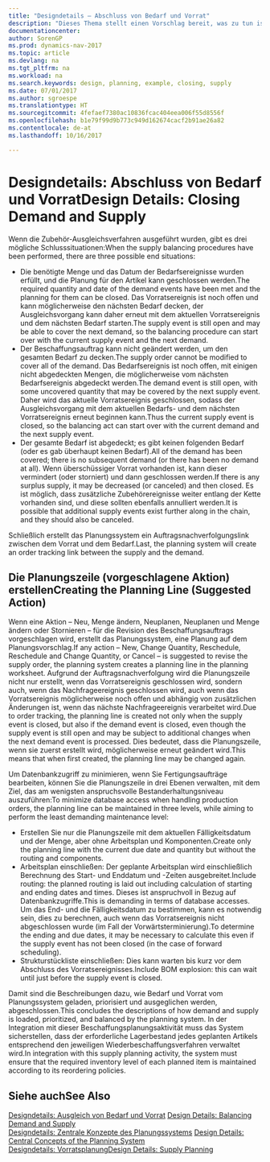 ```yaml
---
title: "Designdetails – Abschluss von Bedarf und Vorrat"
description: "Dieses Thema stellt einen Vorschlag bereit, was zu tun ist, nachdem Sie das Zubehör-Ausgleichsverfahren ausgeführt haben."
documentationcenter: 
author: SorenGP
ms.prod: dynamics-nav-2017
ms.topic: article
ms.devlang: na
ms.tgt_pltfrm: na
ms.workload: na
ms.search.keywords: design, planning, example, closing, supply
ms.date: 07/01/2017
ms.author: sgroespe
ms.translationtype: HT
ms.sourcegitcommit: 4fefaef7380ac10836fcac404eea006f55d8556f
ms.openlocfilehash: b1e79f99d9b773c949d162674cacf2b91ae26a82
ms.contentlocale: de-at
ms.lasthandoff: 10/16/2017

---
```

# <a name="design-details-closing-demand-and-supply"></a><span data-ttu-id="3dfba-103">Designdetails: Abschluss von Bedarf und Vorrat</span><span class="sxs-lookup"><span data-stu-id="3dfba-103">Design Details: Closing Demand and Supply</span></span>
<span data-ttu-id="3dfba-104">Wenn die Zubehör-Ausgleichsverfahren ausgeführt wurden, gibt es drei mögliche Schlusssituationen:</span><span class="sxs-lookup"><span data-stu-id="3dfba-104">When the supply balancing procedures have been performed, there are three possible end situations:</span></span>  
  
* <span data-ttu-id="3dfba-105">Die benötigte Menge und das Datum der Bedarfsereignisse wurden erfüllt, und die Planung für den Artikel kann geschlossen werden.</span><span class="sxs-lookup"><span data-stu-id="3dfba-105">The required quantity and date of the demand events have been met and the planning for them can be closed.</span></span> <span data-ttu-id="3dfba-106">Das Vorratsereignis ist noch offen und kann möglicherweise den nächsten Bedarf decken, der Ausgleichsvorgang kann daher erneut mit dem aktuellen Vorratsereignis und dem nächsten Bedarf starten.</span><span class="sxs-lookup"><span data-stu-id="3dfba-106">The supply event is still open and may be able to cover the next demand, so the balancing procedure can start over with the current supply event and the next demand.</span></span>  
* <span data-ttu-id="3dfba-107">Der Beschaffungsauftrag kann nicht geändert werden, um den gesamten Bedarf zu decken.</span><span class="sxs-lookup"><span data-stu-id="3dfba-107">The supply order cannot be modified to cover all of the demand.</span></span> <span data-ttu-id="3dfba-108">Das Bedarfsereignis ist noch offen, mit einigen nicht abgedeckten Mengen, die möglicherweise vom nächsten Bedarfsereignis abgedeckt werden.</span><span class="sxs-lookup"><span data-stu-id="3dfba-108">The demand event is still open, with some uncovered quantity that may be covered by the next supply event.</span></span> <span data-ttu-id="3dfba-109">Daher wird das aktuelle Vorratsereignis geschlossen, sodass der Ausgleichsvorgang mit dem aktuellen Bedarfs- und dem nächsten Vorratsereignis erneut beginnen kann.</span><span class="sxs-lookup"><span data-stu-id="3dfba-109">Thus the current supply event is closed, so the balancing act can start over with the current demand and the next supply event.</span></span>  
* <span data-ttu-id="3dfba-110">Der gesamte Bedarf ist abgedeckt; es gibt keinen folgenden Bedarf (oder es gab überhaupt keinen Bedarf).</span><span class="sxs-lookup"><span data-stu-id="3dfba-110">All of the demand has been covered; there is no subsequent demand (or there has been no demand at all).</span></span> <span data-ttu-id="3dfba-111">Wenn überschüssiger Vorrat vorhanden ist, kann dieser vermindert (oder storniert) und dann geschlossen werden.</span><span class="sxs-lookup"><span data-stu-id="3dfba-111">If there is any surplus supply, it may be decreased (or canceled) and then closed.</span></span> <span data-ttu-id="3dfba-112">Es ist möglich, dass zusätzliche Zubehörereignisse weiter entlang der Kette vorhanden sind, und diese sollten ebenfalls annulliert werden.</span><span class="sxs-lookup"><span data-stu-id="3dfba-112">It is possible that additional supply events exist further along in the chain, and they should also be canceled.</span></span>  
  
<span data-ttu-id="3dfba-113">Schließlich erstellt das Planungssystem ein Auftragsnachverfolgungslink zwischen dem Vorrat und dem Bedarf.</span><span class="sxs-lookup"><span data-stu-id="3dfba-113">Last, the planning system will create an order tracking link between the supply and the demand.</span></span>  
  
## <a name="creating-the-planning-line-suggested-action"></a><span data-ttu-id="3dfba-114">Die Planungszeile (vorgeschlagene Aktion) erstellen</span><span class="sxs-lookup"><span data-stu-id="3dfba-114">Creating the Planning Line (Suggested Action)</span></span>  
<span data-ttu-id="3dfba-115">Wenn eine Aktion – Neu, Menge ändern, Neuplanen, Neuplanen und Menge ändern oder Stornieren – für die Revision des Beschaffungsauftrags vorgeschlagen wird, erstellt das Planungssystem, eine Planung auf dem Planungsvorschlag.</span><span class="sxs-lookup"><span data-stu-id="3dfba-115">If any action – New, Change Quantity, Reschedule, Reschedule and Change Quantity, or Cancel – is suggested to revise the supply order, the planning system creates a planning line in the planning worksheet.</span></span> <span data-ttu-id="3dfba-116">Aufgrund der Auftragsnachverfolgung wird die Planungszeile nicht nur erstellt, wenn das Vorratsereignis geschlossen wird, sondern auch, wenn das Nachfrageereignis geschlossen wird, auch wenn das Vorratsereignis möglicherweise noch offen und abhängig von zusätzlichen Änderungen ist, wenn das nächste Nachfrageereignis verarbeitet wird.</span><span class="sxs-lookup"><span data-stu-id="3dfba-116">Due to order tracking, the planning line is created not only when the supply event is closed, but also if the demand event is closed, even though the supply event is still open and may be subject to additional changes when the next demand event is processed.</span></span> <span data-ttu-id="3dfba-117">Dies bedeutet, dass die Planungszeile, wenn sie zuerst erstellt wird, möglicherweise erneut geändert wird.</span><span class="sxs-lookup"><span data-stu-id="3dfba-117">This means that when first created, the planning line may be changed again.</span></span>  
  
<span data-ttu-id="3dfba-118">Um Datenbankzugriff zu minimieren, wenn Sie Fertigungsaufträge bearbeiten, können Sie die Planungszeile in drei Ebenen verwalten, mit dem Ziel, das am wenigsten anspruchsvolle Bestanderhaltungsniveau auszuführen:</span><span class="sxs-lookup"><span data-stu-id="3dfba-118">To minimize database access when handling production orders, the planning line can be maintained in three levels, while aiming to perform the least demanding maintenance level:</span></span>  
  
* <span data-ttu-id="3dfba-119">Erstellen Sie nur die Planungszeile mit dem aktuellen Fälligkeitsdatum und der Menge, aber ohne Arbeitsplan und Komponenten.</span><span class="sxs-lookup"><span data-stu-id="3dfba-119">Create only the planning line with the current due date and quantity but without the routing and components.</span></span>  
* <span data-ttu-id="3dfba-120">Arbeitsplan einschließen: Der geplante Arbeitsplan wird einschließlich Berechnung des Start- und Enddatum und -Zeiten ausgebreitet.</span><span class="sxs-lookup"><span data-stu-id="3dfba-120">Include routing: the planned routing is laid out including calculation of starting and ending dates and times.</span></span> <span data-ttu-id="3dfba-121">Dieses ist anspruchvoll in Bezug auf Datenbankzugriffe.</span><span class="sxs-lookup"><span data-stu-id="3dfba-121">This is demanding in terms of database accesses.</span></span> <span data-ttu-id="3dfba-122">Um das End- und die Fälligkeitsdatum zu bestimmen, kann es notwendig sein, dies zu berechnen, auch wenn das Vorratsereignis nicht abgeschlossen wurde (im Fall der Vorwärtsterminierung).</span><span class="sxs-lookup"><span data-stu-id="3dfba-122">To determine the ending and due dates, it may be necessary to calculate this even if the supply event has not been closed (in the case of forward scheduling).</span></span>  
* <span data-ttu-id="3dfba-123">Strukturstückliste einschließen: Dies kann warten bis kurz vor dem Abschluss des Vorratsereignisses.</span><span class="sxs-lookup"><span data-stu-id="3dfba-123">Include BOM explosion: this can wait until just before the supply event is closed.</span></span>  
  
<span data-ttu-id="3dfba-124">Damit sind die Beschreibungen dazu, wie Bedarf und Vorrat vom Planungssystem geladen, priorisiert und ausgeglichen werden, abgeschlossen.</span><span class="sxs-lookup"><span data-stu-id="3dfba-124">This concludes the descriptions of how demand and supply is loaded, prioritized, and balanced by the planning system.</span></span> <span data-ttu-id="3dfba-125">In der Integration mit dieser Beschaffungsplanungsaktivität muss das System sicherstellen, dass der erforderliche Lagerbestand jedes geplanten Artikels entsprechend den jeweiligen Wiederbeschaffungsverfahren verwaltet wird.</span><span class="sxs-lookup"><span data-stu-id="3dfba-125">In integration with this supply planning activity, the system must ensure that the required inventory level of each planned item is maintained according to its reordering policies.</span></span>  
  
## <a name="see-also"></a><span data-ttu-id="3dfba-126">Siehe auch</span><span class="sxs-lookup"><span data-stu-id="3dfba-126">See Also</span></span>  
<span data-ttu-id="3dfba-127">[Designdetails: Ausgleich von Bedarf und Vorrat](design-details-balancing-demand-and-supply.md) </span><span class="sxs-lookup"><span data-stu-id="3dfba-127">[Design Details: Balancing Demand and Supply](design-details-balancing-demand-and-supply.md) </span></span>  
<span data-ttu-id="3dfba-128">[Designdetails: Zentrale Konzepte des Planungssystems](design-details-central-concepts-of-the-planning-system.md) </span><span class="sxs-lookup"><span data-stu-id="3dfba-128">[Design Details: Central Concepts of the Planning System](design-details-central-concepts-of-the-planning-system.md) </span></span>  
[<span data-ttu-id="3dfba-129">Designdetails: Vorratsplanung</span><span class="sxs-lookup"><span data-stu-id="3dfba-129">Design Details: Supply Planning</span></span>](design-details-supply-planning.md)
